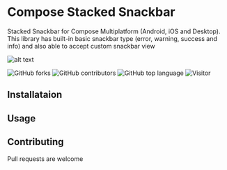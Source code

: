 # Compose Stacked Snackbar
Stacked Snackbar for Compose Multiplatform (Android, iOS and Desktop). This library has built-in basic snackbar type (error, warning, success and info) and also able to accept custom snackbar view

![alt text](https://raw.githubusercontent.com/rizmaulana/stacked-snackbar/main/readme_images/cover.png)

![GitHub forks](https://img.shields.io/github/forks/rizmaulana/compose-stacked-snackbar.svg)
![GitHub contributors](https://img.shields.io/github/contributors/rizmaulana/compose-stacked-snackbar.svg)
![GitHub top language](https://img.shields.io/github/languages/top/rizmaulana/compose-stacked-snackbar.svg)
![Visitor](https://visitor-badge.laobi.icu/badge?page_id=rizmaulana.compose-stacked-snackbar)

## Installataion

## Usage

## Contributing
Pull requests are welcome